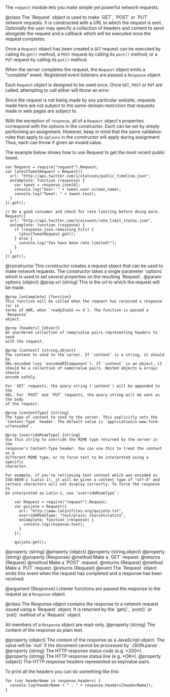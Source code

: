 <!-- This Source Code Form is subject to the terms of the Mozilla Public
   - License, v. 2.0. If a copy of the MPL was not distributed with this
   - file, You can obtain one at http://mozilla.org/MPL/2.0/. -->

The `request` module lets you make simple yet powerful network requests.

<api name="Request">
@class
The `Request` object is used to make `GET`, `POST` or `PUT` network requests.
It is constructed with a URL to which the request is sent. Optionally the user
may specify a collection of headers and content to send alongside the request
and a callback which will be executed once the request completes.

Once a `Request` object has been created a `GET` request can be executed by
calling its `get()` method, a `POST` request by calling its `post()` method,
or a `PUT` request by calling its `put()` method.

When the server completes the request, the `Request` object emits a "complete"
event.  Registered event listeners are passed a `Response` object.

Each `Request` object is designed to be used once. Once `GET`, `POST` or `PUT`
are called, attempting to call either will throw an error.

Since the request is not being made by any particular website, requests made
here are not subject to the same-domain restriction that requests made in web
pages are subject to.

With the exception of `response`, all of a `Request` object's properties
correspond with the options in the constructor. Each can be set by simply
performing an assignment. However, keep in mind that the same validation rules
that apply to `options` in the constructor will apply during assignment. Thus,
each can throw if given an invalid value.

The example below shows how to use Request to get the most recent public tweet.

    var Request = require("request").Request;
    var latestTweetRequest = Request({
      url: "http://api.twitter.com/1/statuses/public_timeline.json",
      onComplete: function (response) {
        var tweet = response.json[0];
        console.log("User: " + tweet.user.screen_name);
        console.log("Tweet: " + tweet.text);
      }
    }).get();

    // Be a good consumer and check for rate limiting before doing more.
    Request({
      url: "http://api.twitter.com/1/account/rate_limit_status.json",
      onComplete: function (response) {
        if (response.json.remaining_hits) {
          latestTweetRequest.get();
        } else {
          console.log("You have been rate limited!");
        }
      }
    }).get();

<api name="Request">
@constructor
This constructor creates a request object that can be used to make network
requests. The constructor takes a single parameter `options` which is used to
set several properties on the resulting `Request`.
@param options {object}
    @prop url {string}
    This is the url to which the request will be made.

    @prop [onComplete] {function}
    This function will be called when the request has received a response (or in
    terms of XHR, when `readyState == 4`). The function is passed a `Response`
    object.

    @prop [headers] {object}
    An unordered collection of name/value pairs representing headers to send
    with the request.

    @prop [content] {string,object}
    The content to send to the server. If `content` is a string, it should be
    URL-encoded (use `encodeURIComponent`). If `content` is an object, it
    should be a collection of name/value pairs. Nested objects & arrays should
    encode safely.

    For `GET` requests, the query string (`content`) will be appended to the
    URL. For `POST` and `PUT` requests, the query string will be sent as the body
    of the request.

    @prop [contentType] {string}
    The type of content to send to the server. This explicitly sets the
    `Content-Type` header. The default value is `application/x-www-form-urlencoded`.

    @prop [overrideMimeType] {string}
    Use this string to override the MIME type returned by the server in the
    response's Content-Type header. You can use this to treat the content as a
    different MIME type, or to force text to be interpreted using a specific
    character.

    For example, if you're retrieving text content which was encoded as
    ISO-8859-1 (Latin 1), it will be given a content type of "utf-8" and
    certain characters will not display correctly. To force the response to
    be interpreted as Latin-1, use `overrideMimeType`:

        var Request = require("request").Request;
        var quijote = Request({
          url: "http://www.latin1files.org/quijote.txt",
          overrideMimeType: "text/plain; charset=latin1",
          onComplete: function (response) {
            console.log(response.text);
          }
        });
        
        quijote.get();

</api>

<api name="url">
@property {string}
</api>

<api name="headers">
@property {object}
</api>

<api name="content">
@property {string,object}
</api>

<api name="contentType">
@property {string}
</api>

<api name="response">
@property {Response}
</api>

<api name="get">
@method
Make a `GET` request.
@returns {Request}
</api>

<api name="post">
@method
Make a `POST` request.
@returns {Request}
</api>

<api name="put">
@method
Make a `PUT` request.
@returns {Request}
</api>

<api name="complete">
@event
The `Request` object emits this event when the request has completed and a
response has been received.

@argument {Response}
Listener functions are passed the response to the request as a `Response` object.
</api>

</api>


<api name="Response">
@class
The Response object contains the response to a network request issued using a
`Request` object. It is returned by the `get()`, `post()` or `put()` method of a
`Request` object.

All members of a `Response` object are read-only.
<api name="text">
@property {string}
The content of the response as plain text.
</api>

<api name="json">
@property {object}
The content of the response as a JavaScript object. The value will be `null`
if the document cannot be processed by `JSON.parse`.
</api>

<api name="status">
@property {string}
The HTTP response status code (e.g. *200*).
</api>

<api name="statusText">
@property {string}
The HTTP response status line (e.g. *OK*).
</api>

<api name="headers">
@property {object}
The HTTP response headers represented as key/value pairs.

To print all the headers you can do something like this:

    for (var headerName in response.headers) {
      console.log(headerName + " : " + response.headers[headerName]);
    }

</api>
</api>
